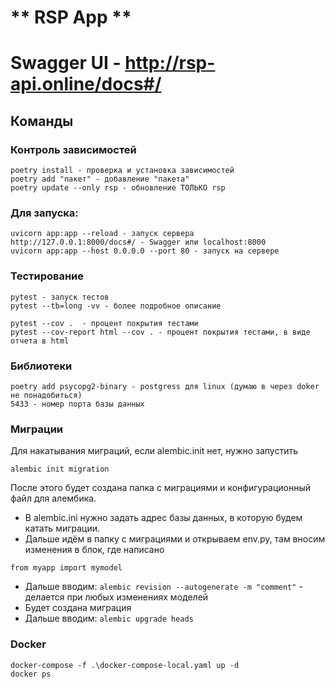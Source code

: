 # ** RSP App **

# Swagger UI - http://rsp-api.online/docs#/

## Команды

### Контроль зависимостей

```
poetry install - проверка и установка зависимостей
poetry add "пакет" - добавление "пакета"
poetry update --only rsp - обновление ТОЛЬКО rsp
```

### Для запуска:

```
uvicorn app:app --reload - запуск сервера
http://127.0.0.1:8000/docs#/ - Swagger или localhost:8000
uvicorn app:app --host 0.0.0.0 --port 80 - запуск на сервере
```

### Тестирование
```
pytest - запуск тестов
pytest --tb=long -vv - более подробное описание

pytest --cov .  - процент покрытия тестами 
pytest --cov-report html --cov . - процент покрытия тестами, в виде отчета в html
```

### Библиотеки

```
poetry add psycopg2-binary - postgress для linux (думаю в через doker не понадобиться)
5433 - номер порта базы данных
```

### Миграции

Для накатывания миграций, если alembic.init нет, нужно запустить

```
alembic init migration
```

После этого будет создана папка с миграциями и конфигурационный файл для алембика.

- В alembic.ini нужно задать адрес базы данных, в которую будем катать миграции.
- Дальше идём в папку с миграциями и открываем env.py, там вносим изменения в блок, где написано

```
from myapp import mymodel
```

- Дальше вводим: `alembic revision --autogenerate -m "comment"` - делается при любых изменениях моделей
- Будет создана миграция
- Дальше вводим: `alembic upgrade heads`

### Docker

```
docker-compose -f .\docker-compose-local.yaml up -d
docker ps
```

